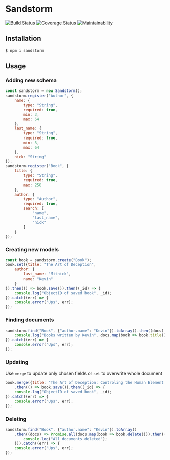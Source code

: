 # Sandstorm
[![Build Status](https://travis-ci.org/alexandrajs/sandstorm.svg?branch=master)](https://travis-ci.org/alexandrajs/sandstorm)
[![Coverage Status](https://coveralls.io/repos/github/alexandrajs/sandstorm/badge.svg?branch=master)](https://coveralls.io/github/alexandrajs/sandstorm?branch=master)
[![Maintainability](https://api.codeclimate.com/v1/badges/3f959333093a6ea6d41a/maintainability)](https://codeclimate.com/github/alexandrajs/sandstorm/maintainability)

## Installation
```bash
$ npm i sandstorm
``` 
## Usage
### Adding new schema
```js
const sandstorm = new Sandstorm();
sandstorm.register("Author", {
	name: {
		type: "String",
		required: true,
		min: 3,
		max: 64
	},
	last_name: {
		type: "String",
		required: true,
		min: 3,
		max: 64
	},
	nick: "String"
});
sandstorm.register("Book", {
	title: {
		type: "String",
		required: true,
		max: 256
	},
	author: {
		type: "Author",
		required: true,
		search: [
			"name",
			"last_name",
			"nick"
		]
	}
});
```
### Creating new models
```js
const book = sandstorm.create("Book");
book.set({title: "The Art of Deception",
	author: {
		last_name: "Mitnick",
		name: "Kevin"
	}
}).then(() => book.save()).then((_id) => {
	console.log("ObjectID of saved book", _id);
}).catch((err) => {
	console.error("Ups", err);
});
```
### Finding documents
```js
sandstorm.find("Book", {"author.name": "Kevin"}).toArray().then((docs) => {
	console.log("Books written by Kevin", docs.map(book => book.title)).join(", ");
}).catch((err) => {
	console.error("Ups", err);
});
```
### Updating
Use `merge` to update only chosen fields or `set` to overwrite whole document
```js
book.merge({title: "The Art of Deception: Controling the Human Element of Security"})
	.then(() => book.save()).then((_id) => {
	console.log("ObjectID of saved book", _id);
}).catch((err) => {
	console.error("Ups", err);
});

```
### Deleting
```js
sandstorm.find("Book", {"author.name": "Kevin"}).toArray()
	.then((docs) => Promise.all(docs.map(book => book.delete())).then(() => {
		console.log("All documents deleted");
	})).catch((err) => {
	console.error("Ups", err);
});
```
